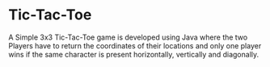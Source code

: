 # Tic-Tac-Toe
A Simple 3x3 Tic-Tac-Toe game is developed using Java where the two Players have to return the coordinates of their locations and only one player wins if the same character is present horizontally, vertically and diagonally.
